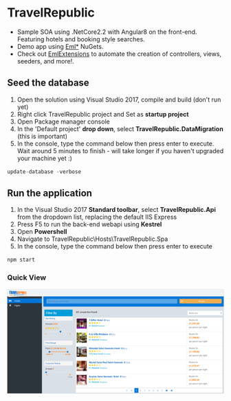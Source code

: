 # TravelRepublic
* Sample SOA using .NetCore2.2 with Angular8 on the front-end. Featuring hotels and booking style searches.
* Demo app using [Eml*](https://www.nuget.org/packages?q=EddLonzanida) NuGets.
* Check out [EmlExtensions](https://marketplace.visualstudio.com/search?term=EddLonzanida&target=VS&category=Tools&vsVersion=&subCategory=All&sortBy=Relevances) to automate the creation of controllers, views, seeders, and more!.

## Seed the database
1. Open the solution using Visual Studio 2017, compile and build (don't run yet)
2. Right click TravelRepublic project and Set as **startup project**
3. Open Package manager console
4. In the 'Default project' **drop down**, select **TravelRepublic.DataMigration** (this is important)
5. In the console, type the command below then press enter to execute. Wait around 5 minutes to finish - will take longer if you haven't upgraded your machine yet :)
```javascript
update-database -verbose
```

## Run the application
1. In the Visual Studio 2017 **Standard toolbar**, select **TravelRepublic.Api** from the dropdown list, replacing the default IIS Express
2. Press F5 to run the back-end webapi using **Kestrel**
3. Open **Powershell**
4. Navigate to TravelRepublic\Hosts\TravelRepublic.Spa
5. In the console, type the command below then press enter to execute
```javascript
npm start
```

### Quick View
![](https://github.com/EddLonzanida/TravelRepublic-Angular/blob/master/Docs/Art/MainScreen.png)